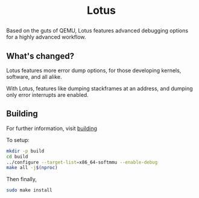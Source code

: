 # <p align="center">Lotus</p>

Based on the guts of QEMU, Lotus features advanced debugging options for a highly advanced workflow.

## What's changed?

Lotus features more error dump options, for those developing kernels, software, and all alike.

With Lotus, features like dumping stackframes at an address, and dumping only error interrupts are enabled.

## Building

For further information, visit [building](https://wiki.qemu.org/Hosts/Linux)

To setup:

```sh
mkdir -p build
cd build
../configure --target-list=x86_64-softmmu --enable-debug
make all -j$(nproc)
```

Then finally,

```sh
sudo make install
```